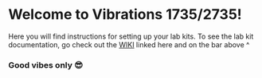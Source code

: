# Welcome to Vibrations 1735/2735!

Here you will find instructions for setting up your lab kits.
To see the lab kit documentation, go check out the [WIKI](https://github.com/harrislab-brown/Vibrations_Course/wiki) linked here and on the bar above ^

### Good vibes only 😎
